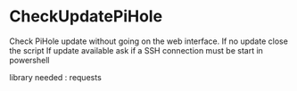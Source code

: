 # CheckUpdatePiHole
Check PiHole update without going on the web interface. 
If no update close the script
If update available ask if a SSH connection must be start in powershell


library needed : requests
